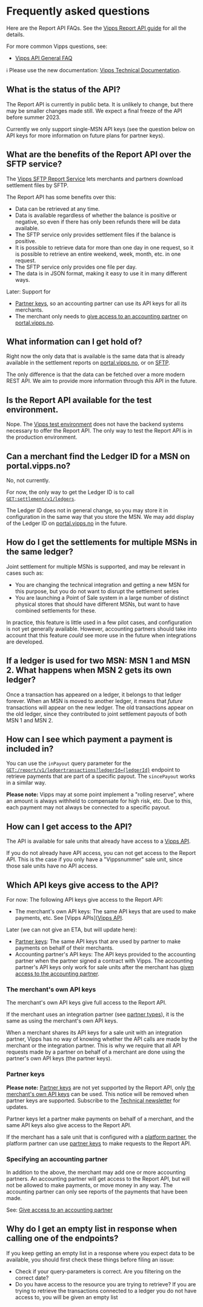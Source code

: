 <!-- START_METADATA
---
title: FAQ
sidebar_position: 60
pagination_prev: Null
pagination_next: Null
---
END_METADATA -->

# Frequently asked questions

Here are the Report API FAQs.
See the
[Vipps Report API guide](./api-guide/README.md)
for all the details.

For more common Vipps questions, see:

* [Vipps API General FAQ](https://vippsas.github.io/vipps-developer-docs/docs/vipps-developers/faqs)

<!-- START_COMMENT -->

ℹ️ Please use the new documentation:
[Vipps Technical Documentation](https://vippsas.github.io/vipps-developer-docs/docs/APIs/report-api).

<!-- END_COMMENT -->

## What is the status of the API?

The Report API is currently in public beta.
It is unlikely to change, but
there may be smaller changes made still. We expect a final freeze of the
API before summer 2023.

Currently we only support single-MSN API keys (see the question below
on API keys for more information on future plans for partner keys).

## What are the benefits of the Report API over the SFTP service?

The
[Vipps SFTP Report Service](https://vippsas.github.io/vipps-developer-docs/docs/vipps-developers/settlements/sftp-report-service)
lets merchants and partners download settlement files by SFTP.

The Report API has some benefits over this:
* Data can be retrieved at any time.
* Data is available regardless of whether the balance is positive or negative,
  so even if there has only been refunds there will be data available.
* The SFTP service only provides settlement files if the balance is positive.
* It is possible to retrieve data for more than one day in one request, so
  it is possible to retrieve an entire weekend, week, month, etc. in one request.
* The SFTP service only provides one file per day.
* The data is in JSON format, making it easy to use it in many different ways.

Later: Support for
* [Partner keys](https://vippsas.github.io/vipps-developer-docs/docs/vipps-partner/partner-keys),
   so an accounting partner can use its API keys for all its merchants.
* The merchant only needs to
  [give access to an accounting partner](https://vippsas.github.io/vipps-developer-docs/docs/APIs/report-api/api-guide/overview#give-access-to-an-accounting-partner) on
  [portal.vipps.no](https://portal.vipps.no).

## What information can I get hold of?

Right now the only data that is available is the same data that is already
available in the settlement reports on
[portal.vipps.no](https://portal.vipps.no),
or on
[SFTP](https://vippsas.github.io/vipps-developer-docs/docs/vipps-developers/settlements/sftp-report-service).

The only difference is that the data can be fetched over a more modern REST API.
We aim to provide more information through this API in the future.

## Is the Report API available for the test environment.

Nope. The
[Vipps test environment](https://vippsas.github.io/vipps-developer-docs/docs/vipps-developers/test-environment)
does not have the backend systems necessary to offer the Report API.
The only way to test the Report API is in the production environment.

## Can a merchant find the Ledger ID for a MSN on portal.vipps.no?

No, not currently.

For now,
the only way to get the Ledger ID is to call
[`GET:settlement/v1/ledgers`](https://vippsas.github.io/vipps-developer-docs/api/report#/paths/~1settlement~1v1~1ledgers/get).

The Ledger ID does not in general change, so you may store it in configuration
in the same way that you store the MSN.
We may add display of the Ledger ID on
[portal.vipps.no](https://portal.vipps.no)
in the future.

## How do I get the settlements for multiple MSNs in the same ledger?

Joint settlement for multiple MSNs is supported, and may be relevant
in cases such as:
* You are changing the technical integration and getting a new MSN
  for this purpose, but you do not want to disrupt the settlement
  series
* You are launching a Point of Sale system in a large number of distinct
  physical stores that should have different MSNs, but want to have
  combined settlements for these.

In practice, this feature is little used in a few pilot cases, and
configuration is not yet generally available.
However, accounting partners should take into account that this feature
*could* see more use in the future when integrations are developed.

## If a ledger is used for two MSN: MSN 1 and MSN 2. What happens when MSN 2 gets its own ledger?

Once a transaction has appeared on a ledger, it belongs to that ledger forever.
When an MSN is moved to another ledger, it means that *future* transactions
will appear on the new ledger. The old transactions appear on the old ledger,
since they contributed to joint settlement payouts of both MSN 1 and MSN 2.

## How can I see which payment a payment is included in?

You can use the `inPayout` query parameter for the
[`GET:/report/v1/ledgertransactions?ledgerId={ledgerId}`](https://vippsas.github.io/vipps-developer-docs/api/report#/paths/~1report~1v1~1ledgertransactions?ledgerId=%7BledgerId%7D/get)
endpoint to retrieve payments that are part of a specific payout.
The `sincePayout` works in a similar way.

**Please note:** Vipps may at some point implement a "rolling reserve", where
an amount is always withheld to compensate for high risk, etc. Due to this, each
payment may not always be connected to a specific payout.

## How can I get access to the API?

The API is available for sale units that already have access to a
[Vipps API](https://vippsas.github.io/vipps-developer-docs/docs/APIs).

If you do not already have API access, you can not get access to the Report API.
This is the case if you only have a "Vippsnummer" sale unit, since those
sale units have no API access.

## Which API keys give access to the API?

For now: The following API keys give access to the Report API:

* The merchant's own API keys: The same API keys that are used to make payments, etc. See
  [Vipps APIs]([Vipps API](https://vippsas.github.io/vipps-developer-docs/docs/APIs).

Later (we can not give an ETA, but will update here):

* [Partner keys](https://vippsas.github.io/vipps-developer-docs/docs/vipps-partner/partner-keys):
  The same API keys that are used by partner to make payments on behalf of their merchants.
* Accounting partner's API keys: The API keys provided to the accounting partner
  when the partner signed a contract with Vipps. The accounting partner's
  API keys only work for sale units after the merchant has
  [given access to the accounting partner](./api-guide/overview.md#give-access-to-an-accounting-partner).

### The merchant's own API keys

The merchant's own API keys give full access to the Report API.

If the merchant uses an integration partner (see
[partner types](https://vippsas.github.io/vipps-developer-docs/docs/vipps-partner/#partner-types)),
it is the same as using the merchant's own API keys.

When a merchant shares its API keys for a sale unit with an integration partner,
Vipps has no way of knowing whether the API calls are made by the merchant or
the integration partner.
This is why we require that all API requests made by a partner on behalf of a
merchant are done using the partner's own API keys (the partner keys).

### Partner keys

**Please note:**
[Partner keys](https://vippsas.github.io/vipps-developer-docs/docs/vipps-partner/partner-keys)
are not yet supported by the Report API,
only [the merchant's own API keys](#the-merchants-own-api-keys)
can be used.
This notice will be removed when partner keys are supported.
Subscribe to the
[Technical newsletter](https://vippsas.github.io/vipps-developer-docs/docs/vipps-developers/newsletters)
for updates.

Partner keys let a partner make payments on behalf of a merchant, and the same API keys
also give access to the Report API.

If the merchant has a sale unit that is configured with a
[platform partner](https://vippsas.github.io/vipps-developer-docs/docs/vipps-partner/#partner-types),
the platform partner can use
[partner keys](https://vippsas.github.io/vipps-developer-docs/docs/vipps-partner/partner-keys)
to make requests to the Report API.

### Specifying an accounting partner

In addition to the above, the merchant may add one or more accounting partners.
An accounting partner will get access to the Report API, but will not be allowed
to make payments, or move money in any way. The accounting partner can only see
reports of the payments that have been made.

See:
[Give access to an accounting partner](./api-guide/overview.md#give-access-to-an-accounting-partner)

## Why do I get an empty list in response when calling one of the endpoints?

If you keep getting an empty list in a response where you expect data to be available, you should first check these things before filing an issue:

* Check if your query-parameters is correct. Are you filtering on the correct date?
* Do you have access to the resource you are trying to retrieve? If you are trying to retrieve the transactions connected to a ledger you do not have access to, you will be given an empty list

